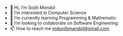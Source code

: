 - 👋 Hi, I’m Sojib Mondol 
- 👀 I’m interested in Computer Science
- 🌱 I’m currently learning Programming & Mathematic
- 💞️ I’m looking to collaborate on Software Engineering
- 📫 How to reach me mdsojibmandol@gmail.com

<!---
sojib-sudo/sojib-sudo is a ✨ special ✨ repository because its `README.md` (this file) appears on your GitHub profile.
You can click the Preview link to take a look at your changes.
--->
